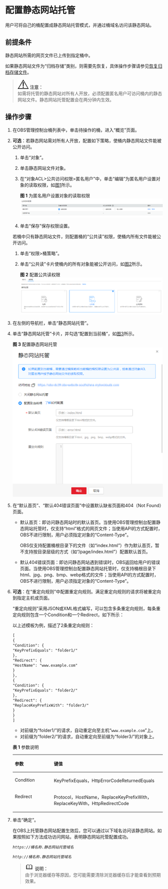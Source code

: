 # 配置静态网站托管<a name="zh-cn_topic_0045829093"></a>

用户可将自己的桶配置成静态网站托管模式，并通过桶域名访问该静态网站。

## 前提条件<a name="section11221613153921"></a>

静态网站所需的网页文件已上传到指定桶中。

如果静态网站文件为“归档存储”类别，则需要先恢复，具体操作步骤请参见[恢复归档存储文件](恢复归档存储文件.md)。

>![](public_sys-resources/icon-notice.gif) **注意：**   
>如需将托管的静态网站对所有人开放，必须配置匿名用户可访问桶内的静态网站文件。静态网站托管配置会在两分钟内生效。  

## 操作步骤<a name="section11587693153957"></a>

1.  在OBS管理控制台桶列表中，单击待操作的桶，进入“概览”页面。
2.  **可选**：若静态网站需对所有人开放，配置如下策略，使桶内静态网站文件能被公开访问。

    1.  单击“对象”。
    2.  单击静态网站文件对象。
    3.  在“对象ACL\>公共访问权限\>匿名用户”中，单击“编辑”为匿名用户设置对象的读取权限，如[图1](#fig58496641194012)所示。

        **图 1**  为匿名用户设置对象的读取权限<a name="fig58496641194012"></a>  
        ![](figures/为匿名用户设置对象的读取权限.png "为匿名用户设置对象的读取权限")

    4.  单击“保存”保存权限设置。

    若桶中只有静态网站文件，则配置桶的“公共读”权限，使桶内所有文件能被公开访问。

    1.  单击“权限\>桶策略”。
    2.  单击“公共读”卡片使桶内的所有对象能被公开访问，如[图2](#fig15186794193556)所示。

        **图 2**  配置公共读权限<a name="fig15186794193556"></a>  
        ![](figures/配置公共读权限.png "配置公共读权限")


3.  在左侧的导航栏，单击“静态网站托管”。
4.  单击“静态网站托管”卡片，并勾选“配置到当前桶”，如[图3](#fig1092462019365)所示。

    **图 3**  配置静态网站托管<a name="fig1092462019365"></a>  
    ![](figures/配置静态网站托管.png "配置静态网站托管")

5.  在“默认首页”、“默认404错误页面”中设置默认缺省页面和404（Not Found）页面。
    -   默认首页：即访问静态网站时的默认首页。当使用OBS管理控制台配置静态网站托管时，仅支持“html”格式的网页文件；当使用API的方式配置时，OBS不进行限制，用户必须指定对象的“Content-Type”。

        OBS仅支持配置桶根目录下的文件（如“index.html”）作为默认首页，暂不支持按目录层级的方式（如“/page/index.html”）配置默认首页。

    -   默认404错误页面：即访问静态网站遇到错误时，OBS返回给用户的错误页面。当使用OBS管理控制台配置静态网站托管时，仅支持桶根目录下html、jpg、png、bmp、webp格式的文件；当使用API的方式配置时，OBS不进行限制，用户必须指定对象的“Content-Type”。


6.  **可选**：在“重定向规则”中配置重定向规则。满足重定向规则的请求将被重定向到指定主机或页面。

    “重定向规则”采用JSON或XML格式编写，可以包含多条重定向规则，每条重定向规则包含一个Condition和一个Redirect，如下所示：

    以上述模板为例，描述了2条重定向规则：

    ```
    [
    {
    "Condition": {
    "KeyPrefixEquals": "folder1/"
    },
    "Redirect": {
    "HostName": "www.example.com"
    }
    },
    {
    "Condition": {
    "KeyPrefixEquals": "folder2/"
    },
    "Redirect": {
    "ReplaceKeyPrefixWith": "folder3/"
    }
    }
    ]
    ```

    -   对前缀为“folder1/”的请求，自动重定向至主机“`www.example.com`”上。
    -   对前缀为“folder2/”的请求，自动重定向至前缀为“folder3/”的对象上。

    **表 1**  参数说明

    <a name="table110112174192"></a>
    <table><thead align="left"><tr id="row2010117178192"><th class="cellrowborder" valign="top" width="26%" id="mcps1.2.3.1.1"><p id="p9101181719195"><a name="p9101181719195"></a><a name="p9101181719195"></a>参数</p>
    </th>
    <th class="cellrowborder" valign="top" width="74%" id="mcps1.2.3.1.2"><p id="p14101161771919"><a name="p14101161771919"></a><a name="p14101161771919"></a>键值</p>
    </th>
    </tr>
    </thead>
    <tbody><tr id="row1010191711910"><td class="cellrowborder" valign="top" width="26%" headers="mcps1.2.3.1.1 "><p id="p410171715197"><a name="p410171715197"></a><a name="p410171715197"></a>Condition</p>
    </td>
    <td class="cellrowborder" valign="top" width="74%" headers="mcps1.2.3.1.2 "><p id="p7101201751918"><a name="p7101201751918"></a><a name="p7101201751918"></a>KeyPrefixEquals，HttpErrorCodeReturnedEquals</p>
    </td>
    </tr>
    <tr id="row111016176196"><td class="cellrowborder" valign="top" width="26%" headers="mcps1.2.3.1.1 "><p id="p1710112171199"><a name="p1710112171199"></a><a name="p1710112171199"></a>Redirect</p>
    </td>
    <td class="cellrowborder" valign="top" width="74%" headers="mcps1.2.3.1.2 "><p id="p4101181717199"><a name="p4101181717199"></a><a name="p4101181717199"></a>Protocol，HostName，ReplaceKeyPrefixWith，ReplaceKeyWith，HttpRedirectCode</p>
    </td>
    </tr>
    </tbody>
    </table>

7.  单击“确定”。

    在OBS上托管静态网站配置生效后，您可以通过以下域名访问该静态网站。如果按照如下方法成功访问网站，表明静态网站托管配置成功。

    _`https://桶名称.静态网站托管域名`_

    _`http://桶名称.静态网站托管域名`_

    >![](public_sys-resources/icon-note.gif) **说明：**   
    >由于浏览器缓存等原因，您可能需要清除浏览器缓存后才能查看到预期效果。  


